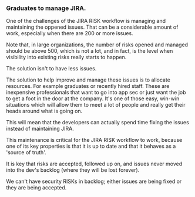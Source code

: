 ### Graduates to manage JIRA.
One of the challenges of the JIRA RISK workflow is managing and maintaining the oppened issues. That can be a considerable amount of work, especially when there are 200 or more issues. 

Note that, in large organizations, the number of risks opened and managed should be above 500, which is not a lot, and in fact, is the level when visibility into existing risks really starts to happen.

The solution isn't to have less issues. 

The solution to help improve and manage these issues is to allocate resources. For example graduates or recently hired staff. 
These are inexpensive professionals that want to go into app sec or just want the job to get a foot in the door at the company. It's one of those easy, win-win situations which will allow them to meet a lot of people and really get their heads around what is going on.

This will mean that the developers can actually spend time fixing the issues instead of maintaining JIRA. 

This maintenance is critical for the JIRA RISK workflow to work, because one of its key properties is that it is up to date and that it behaves as a 'source of truth'. 

It is key that risks are accepted, followed up on, and issues never moved into the dev's backlog (where they will be lost forever).

We can't have security RISKs in backlog; either issues are being fixed or they are being accepted.
